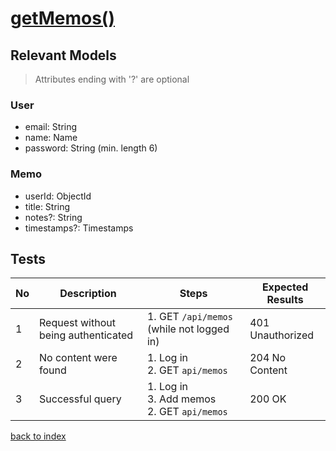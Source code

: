 # [getMemos()](../../../../../backend/src/controllers/memoController.ts)
## Relevant Models
> Attributes ending with '?' are optional
### User
* email: String
* name: Name
* password: String (min. length 6)

### Memo
* userId: ObjectId
* title: String
* notes?: String
* timestamps?: Timestamps
## Tests
| No  | Description                         | Steps                                           | Expected Results |
| --- | ----------------------------------- | ----------------------------------------------- | ---------------- |
| 1   | Request without being authenticated | 1. GET `/api/memos` (while not logged in)       | 401 Unauthorized |
| 2   | No content were found               | 1. Log in<br>2. GET `api/memos`                 | 204 No Content   |
| 3   | Successful query                    | 1. Log in<br>3. Add memos<br>2. GET `api/memos` | 200 OK           |
[back to index](./index.md)